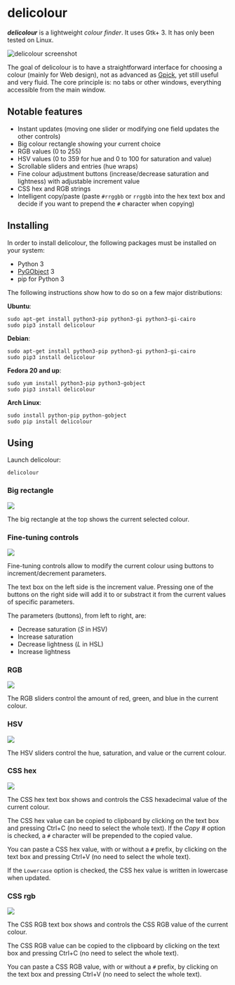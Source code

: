 # delicolour

**_delicolour_** is a lightweight _colour finder_. It uses Gtk+ 3.
It has only been tested on Linux.

![delicolour screenshot](http://ss.0x3b.org/alencons991.png)

The goal of delicolour is to have a straightforward interface for
choosing a colour (mainly for Web design), not as advanced as
[Gpick](http://www.gpick.org/), yet still useful and very fluid. The
core principle is: no tabs or other windows, everything accessible
from the main window.


## Notable features

  * Instant updates (moving one slider or modifying one field updates
    the other controls)
  * Big colour rectangle showing your current choice
  * RGB values (0 to 255)
  * HSV values (0 to 359 for hue and 0 to 100 for saturation and value)
  * Scrollable sliders and entries (hue wraps)
  * Fine colour adjustment buttons (increase/decrease saturation and
    lightness) with adjustable increment value
  * CSS hex and RGB strings
  * Intelligent copy/paste (paste `#rrggbb` or `rrggbb` into the hex
    text box and decide if you want to prepend the `#` character when
    copying)


## Installing

In order to install delicolour, the following packages must be installed
on your system:

  * Python 3
  * [PyGObject](https://wiki.gnome.org/action/show/Projects/PyGObject) 3
  * pip for Python 3

The following instructions show how to do so on a few major
distributions:

**Ubuntu**:

    sudo apt-get install python3-pip python3-gi python3-gi-cairo
    sudo pip3 install delicolour

**Debian**:

    sudo apt-get install python3-pip python3-gi python3-gi-cairo
    sudo pip3 install delicolour

**Fedora 20 and up**:

    sudo yum install python3-pip python3-gobject
    sudo pip3 install delicolour

**Arch Linux**:

    sudo install python-pip python-gobject
    sudo pip install delicolour


## Using

Launch delicolour:

    delicolour


### Big rectangle

![](http://ss.0x3b.org/goustie723.png)

The big rectangle at the top shows the current selected colour.


### Fine-tuning controls

![](http://ss.0x3b.org/lissomly973.png)

Fine-tuning controls allow to modify the current colour using
buttons to increment/decrement parameters.

The text box on the left side is the increment value. Pressing one of
the buttons on the right side will add it to or substract it from the
current values of specific parameters.

The parameters (buttons), from left to right, are:

  * Decrease saturation (_S_ in HSV)
  * Increase saturation
  * Decrease lightness (_L_ in HSL)
  * Increase lightness


### RGB

![](http://ss.0x3b.org/dentinasal310.png)

The RGB sliders control the amount of red, green, and blue in the
current colour.


### HSV

![](http://ss.0x3b.org/prodigality831.png)

The HSV sliders control the hue, saturation, and value or the current
colour.


### CSS hex

![](http://ss.0x3b.org/morningtide885.png)

The CSS hex text box shows and controls the CSS hexadecimal value of
the current colour.

The CSS hex value can be copied to clipboard by clicking on the text
box and pressing Ctrl+C (no need to select the whole text). If the
_Copy #_ option is checked, a `#` character will be prepended to the
copied value.

You can paste a CSS hex value, with or without a `#` prefix, by
clicking on the text box and pressing Ctrl+V (no need to select the
whole text).

If the `Lowercase` option is checked, the CSS hex value is written in
lowercase when updated.


### CSS rgb

![](http://ss.0x3b.org/idealising239.png)

The CSS RGB text box shows and controls the CSS RGB value of the
current colour.

The CSS RGB value can be copied to the clipboard by clicking on the
text box and pressing Ctrl+C (no need to select the whole text).

You can paste a CSS RGB value, with or without a `#` prefix, by
clicking on the text box and pressing Ctrl+V (no need to select the
whole text).
